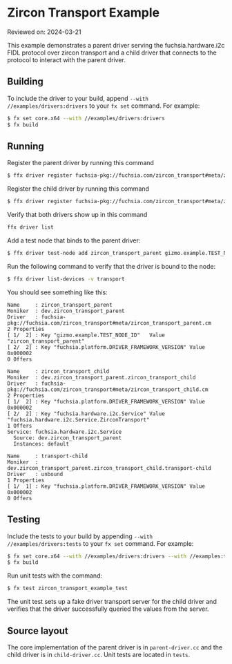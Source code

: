 # Zircon Transport Example

Reviewed on: 2024-03-21

This example demonstrates a parent driver serving the fuchsia.hardware.i2c FIDL protocol over zircon transport and a child driver that connects to the protocol to interact with the parent driver.

## Building

To include the driver to your build, append `--with //examples/drivers:drivers` to your `fx
set` command. For example:

```bash
$ fx set core.x64 --with //examples/drivers:drivers
$ fx build
```

## Running

Register the parent driver by running this command
```bash
$ ffx driver register fuchsia-pkg://fuchsia.com/zircon_transport#meta/zircon_transport_parent.cm
```

Register the child driver by running this command
```bash
$ ffx driver register fuchsia-pkg://fuchsia.com/zircon_transport#meta/zircon_transport_child.cm
```

Verify that both drivers show up in this command
```bash
ffx driver list
```

Add a test node that binds to the parent driver:
```bash
$ ffx driver test-node add zircon_transport_parent gizmo.example.TEST_NODE_ID=zircon_transport_parent
```

Run the following command to verify that the driver is bound to the node:
```bash
$ ffx driver list-devices -v transport
```

You should see something like this:
```
Name     : zircon_transport_parent
Moniker  : dev.zircon_transport_parent
Driver   : fuchsia-pkg://fuchsia.com/zircon_transport#meta/zircon_transport_parent.cm
2 Properties
[ 1/  2] : Key "gizmo.example.TEST_NODE_ID"   Value "zircon_transport_parent"
[ 2/  2] : Key "fuchsia.platform.DRIVER_FRAMEWORK_VERSION" Value 0x000002
0 Offers

Name     : zircon_transport_child
Moniker  : dev.zircon_transport_parent.zircon_transport_child
Driver   : fuchsia-pkg://fuchsia.com/zircon_transport#meta/zircon_transport_child.cm
2 Properties
[ 1/  2] : Key "fuchsia.platform.DRIVER_FRAMEWORK_VERSION" Value 0x000002
[ 2/  2] : Key "fuchsia.hardware.i2c.Service" Value "fuchsia.hardware.i2c.Service.ZirconTransport"
1 Offers
Service: fuchsia.hardware.i2c.Service
  Source: dev.zircon_transport_parent
  Instances: default

Name     : transport-child
Moniker  : dev.zircon_transport_parent.zircon_transport_child.transport-child
Driver   : unbound
1 Properties
[ 1/  1] : Key "fuchsia.platform.DRIVER_FRAMEWORK_VERSION" Value 0x000002
0 Offers
```

## Testing

Include the tests to your build by appending `--with //examples/drivers:tests` to your `fx
set` command. For example:

```bash
$ fx set core.x64 --with //examples/drivers:drivers --with //examples:tests
$ fx build
```

Run unit tests with the command:
```bash
$ fx test zircon_transport_example_test
```

The unit test sets up a fake driver transport server for the child driver and verifies that
the driver successfully queried the values from the server.

## Source layout

The core implementation of the parent driver is in `parent-driver.cc` and the child driver
is in `child-driver.cc`. Unit tests are located in `tests`.
